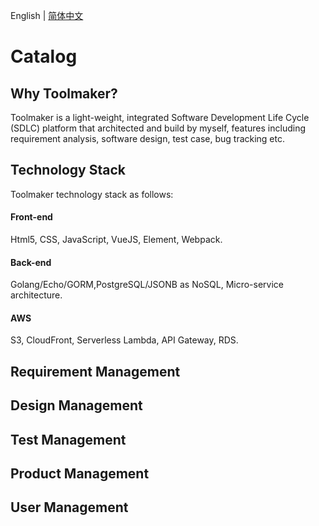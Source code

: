 English | [简体中文](./README.zh-CN.md)

# Catalog
 ## Why Toolmaker?
Toolmaker is a light-weight, integrated Software Development Life Cycle (SDLC) platform that architected and build by myself, features including requirement analysis, software design, test case, bug tracking etc. 
 ## Technology Stack
 Toolmaker technology stack as follows:
 #### Front-end
  Html5, CSS, JavaScript, VueJS, Element, Webpack.
 #### Back-end
  Golang/Echo/GORM,PostgreSQL/JSONB as NoSQL, Micro-service architecture.
 #### AWS
  S3, CloudFront, Serverless Lambda, API Gateway, RDS.

 ## Requirement Management
 ## Design Management
 ## Test Management
 ## Product Management
 ## User Management  
